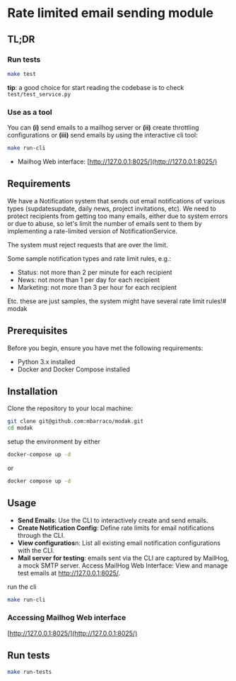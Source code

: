 # Rate limited email sending module

## TL;DR

### Run tests

```bash
make test
```
**tip**: a good choice for start reading the codebase is to check `test/test_service.py`


### Use as a tool

You can **(i)** send emails to a mailhog server or **(ii)** create throttling configurations or **(iii)** send emails
by using the interactive cli tool:

```bash
make run-cli
```

* Mailhog Web interface: [http://127.0.0.1:8025/](http://127.0.0.1:8025/)



##  Requirements

We have a Notification system that sends out email notifications of various types (supdatesupdate, daily news, project invitations, etc). We need to protect recipients from getting too many emails, either due to system errors or due to abuse, so let's limit the number of emails sent to them by implementing a rate-limited version of NotificationService.

The system must reject requests that are over the limit.

Some sample notification types and rate limit rules, e.g.:

* Status: not more than 2 per minute for each recipient
* News: not more than 1 per day for each recipient
* Marketing: not more than 3 per hour for each recipient

Etc. these are just samples, the system might have several rate limit rules!# modak


## Prerequisites

Before you begin, ensure you have met the following requirements:

- Python 3.x installed
- Docker and Docker Compose installed

## Installation

Clone the repository to your local machine:

```bash
git clone git@github.com:mbarraco/modak.git
cd modak
```

setup the environment by either
```bash
docker-compose up -d
```
or
```bash
docker compose up -d
```

## Usage

* **Send Emails**: Use the CLI to interactively create and send emails.
* **Create Notification Config**: Define rate limits for email notifications through the CLI.
* **View configuratios**n: List all existing email notification configurations with the CLI.
* **Mail server for testing**: emails sent via the CLI are captured by MailHog, a mock SMTP server.
Access MailHog Web Interface: View and manage test emails at http://127.0.0.1:8025/.


run the cli
```bash
make run-cli
```

### Accessing Mailhog Web interface
[http://127.0.0.1:8025/](http://127.0.0.1:8025/)

## Run tests
```bash
make run-tests
```
